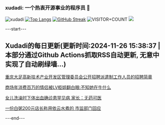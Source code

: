 ### xudadi: 一个热衷开源事业的程序员 👋

![xudadi](https://github-readme-stats-git-masterorgs-github-readme-stats-team.vercel.app/api?username=xudadi)
[![Top Langs](https://github-readme-stats.vercel.app/api/top-langs/?username=xudadi)](https://github.com/anuraghazra/github-readme-stats)
[![GitHub Streak](https://streak-stats.demolab.com?user=xudadi&locale=zh_Hans)](https://git.io/streak-stats)
![VISITOR+COUNT](https://komarev.com/ghpvc/?username=xudadi&label=VISITOR+COUNT)
![](https://raw.githubusercontent.com/xudadi/xudadi/main/assets/github-contribution-grid-snake.svg)


---start---

## Xudadi的每日更新(更新时间:2024-11-26 15:38:37 | 本部分通过Github Actions抓取RSS自动更新, 无意中实现了自动刷绿墙...)

[重庆大足高新技术产业开发区管理委员会公开招聘派遣制工作人员的招聘简章](https://www.gongkaoleida.com/article/2208142)

[商场年消费百万的情侣被LV柜姐翻白眼:不知她在牛什么](https://m.163.com/news/article/JHS936IB0514R9OJ.html)

[女儿洗澡时下体出血确诊患罕见病 家长：无药可医](https://m.163.com/news/article/JHRS97QK0514R9P4.html)

[一份白粥200元店长称用依云水煮的 市监部门回应](https://m.163.com/news/article/JHSDO3JS0514BE2Q.html)

---end---
